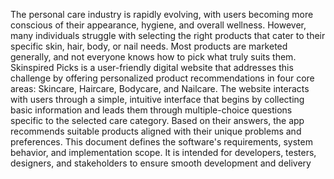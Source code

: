 
The personal care industry is rapidly evolving, with users
becoming more conscious of their appearance, hygiene, and
overall wellness. However, many individuals struggle with
selecting the right products that cater to their specific skin,
hair, body, or nail needs. Most products are marketed
generally, and not everyone knows how to pick what truly suits
them.
Skinspired Picks is a user-friendly digital website that
addresses this challenge by offering personalized product
recommendations in four core areas: Skincare, Haircare,
Bodycare, and Nailcare. The website interacts with users
through a simple, intuitive interface that begins by collecting
basic information and leads them through multiple-choice
questions specific to the selected care category. Based on their
answers, the app recommends suitable products aligned with
their unique problems and preferences.
This document defines the software's requirements, system
behavior, and implementation scope. It is intended for
developers, testers, designers, and stakeholders to ensure
smooth development and delivery
